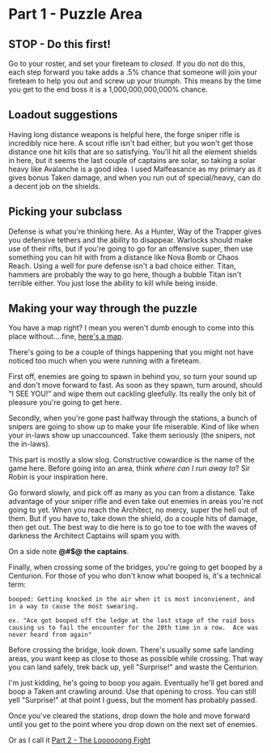 # Part 1 - Puzzle Area
## STOP - Do this first!
Go to your roster, and set your fireteam to *closed*.  If you do not do this, each step forward you take adds a .5% chance that someone will join your fireteam to help you out and screw up your triumph.  This means by the time you get to the end boss it is a 1,000,000,000,000% chance.

## Loadout suggestions
Having long distance weapons is helpful here, the forge sniper rifle is incredibly nice here.  A scout rifle isn't bad either, but you won't get those distance one hit kills that are so satisfying.  You'll hit all the element shields in here, but it seems the last couple of captains are solar, so taking a solar heavy like Avalanche is a good idea.  I used Malfeasance as my primary as it gives bonus Taken damage, and when you run out of special/heavy, can do a decent job on the shields.

## Picking your subclass
Defense is what you're thinking here.  As a Hunter, Way of the Trapper gives you defensive tethers and the ability to disappear.  Warlocks should make use of their rifts, but if you're going to go for an offensive super, then use something you can hit with from a distance like Nova Bomb or Chaos Reach.  Using a well for pure defense isn't a bad choice either.  Titan, hammers are probably the way to go here, though a bubble Titan isn't terrible either.  You just lose the ability to kill while being inside.

## Making your way through the puzzle
You have a map right?  I mean you weren't dumb enough to come into this place without....fine, [here's a map](https://imgur.com/a/zzJW1qF).  

There's going to be a couple of things happening that you might not have noticed too much when you were running with a fireteam.

First off, enemies are going to spawn in behind you, so turn your sound up and don't move forward to fast.  As soon as they spawn, turn around, should "I SEE YOU!" and wipe them out cackling gleefully.  Its really the only bit of pleasure you're going to get here.

Secondly, when you're gone past halfway through the stations, a bunch of snipers are going to show up to make your life miserable.  Kind of like when your in-laws show up unaccounced.  Take them seriously (the snipers, not the in-laws).

This part is mostly a slow slog.  Constructive cowardice is the name of the game here.   Before going into an area, think *where can I run away to*?  Sir Robin is your inspiration here.

Go forward slowly, and pick off as many as you can from a distance.  Take advantage of your sniper rifle and even take out enemies in areas you're not going to yet.  When you reach the Architect, no mercy, super the hell out of them.  But if you have to, take down the shield, do a couple hits of damage, then get out.  The best way to die here is to go toe to toe with the waves of darkness the Architect Captains will spam you with.

On a side note **@#$@ the captains**.

Finally, when crossing some of the bridges, you're going to get booped by a Centurion.  For those of you who don't know what booped is, it's a technical term:
```
booped: Getting knocked in the air when it is most inconvienent, and in a way to cause the most swearing.

ex. "Ace got booped off the ledge at the last stage of the raid boss causing us to fail the encounter for the 20th time in a row.  Ace was never heard from again"
```

Before crossing the bridge, look down.  There's usually some safe landing areas, you want keep as close to those as possible while crossing.  That way you can land safely, trek back up, yell "Surprise!" and waste the Centurion.  

I'm just kidding, he's going to boop you again.  Eventually he'll get bored and boop a Taken ant crawling around.  Use that opening to cross.  You can still yell "Surprise!" at that point I guess, but the moment has probably passed.

Once you've cleared the stations, drop down the hole and move forward until you get to the point where you drop down on the next set of enemies.

Or as I call it [Part 2 - The Loooooong Fight](./part2-long-fight.html)




